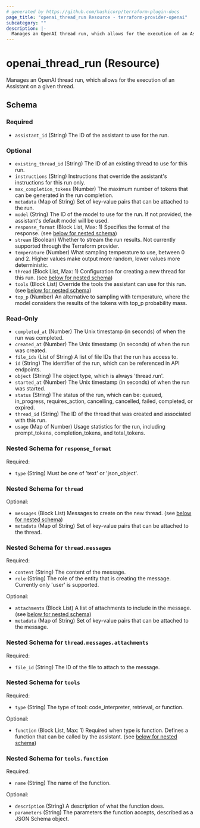 ```yaml
---
# generated by https://github.com/hashicorp/terraform-plugin-docs
page_title: "openai_thread_run Resource - terraform-provider-openai"
subcategory: ""
description: |-
  Manages an OpenAI thread run, which allows for the execution of an Assistant on a given thread.
---
```


# openai_thread_run (Resource)

Manages an OpenAI thread run, which allows for the execution of an Assistant on a given thread.



<!-- schema generated by tfplugindocs -->
## Schema

### Required

- `assistant_id` (String) The ID of the assistant to use for the run.

### Optional

- `existing_thread_id` (String) The ID of an existing thread to use for this run.
- `instructions` (String) Instructions that override the assistant's instructions for this run only.
- `max_completion_tokens` (Number) The maximum number of tokens that can be generated in the run completion.
- `metadata` (Map of String) Set of key-value pairs that can be attached to the run.
- `model` (String) The ID of the model to use for the run. If not provided, the assistant's default model will be used.
- `response_format` (Block List, Max: 1) Specifies the format of the response. (see [below for nested schema](#nestedblock--response_format))
- `stream` (Boolean) Whether to stream the run results. Not currently supported through the Terraform provider.
- `temperature` (Number) What sampling temperature to use, between 0 and 2. Higher values make output more random, lower values more deterministic.
- `thread` (Block List, Max: 1) Configuration for creating a new thread for this run. (see [below for nested schema](#nestedblock--thread))
- `tools` (Block List) Override the tools the assistant can use for this run. (see [below for nested schema](#nestedblock--tools))
- `top_p` (Number) An alternative to sampling with temperature, where the model considers the results of the tokens with top_p probability mass.

### Read-Only

- `completed_at` (Number) The Unix timestamp (in seconds) of when the run was completed.
- `created_at` (Number) The Unix timestamp (in seconds) of when the run was created.
- `file_ids` (List of String) A list of file IDs that the run has access to.
- `id` (String) The identifier of the run, which can be referenced in API endpoints.
- `object` (String) The object type, which is always 'thread.run'.
- `started_at` (Number) The Unix timestamp (in seconds) of when the run was started.
- `status` (String) The status of the run, which can be: queued, in_progress, requires_action, cancelling, cancelled, failed, completed, or expired.
- `thread_id` (String) The ID of the thread that was created and associated with this run.
- `usage` (Map of Number) Usage statistics for the run, including prompt_tokens, completion_tokens, and total_tokens.

<a id="nestedblock--response_format"></a>
### Nested Schema for `response_format`

Required:

- `type` (String) Must be one of 'text' or 'json_object'.


<a id="nestedblock--thread"></a>
### Nested Schema for `thread`

Optional:

- `messages` (Block List) Messages to create on the new thread. (see [below for nested schema](#nestedblock--thread--messages))
- `metadata` (Map of String) Set of key-value pairs that can be attached to the thread.

<a id="nestedblock--thread--messages"></a>
### Nested Schema for `thread.messages`

Required:

- `content` (String) The content of the message.
- `role` (String) The role of the entity that is creating the message. Currently only 'user' is supported.

Optional:

- `attachments` (Block List) A list of attachments to include in the message. (see [below for nested schema](#nestedblock--thread--messages--attachments))
- `metadata` (Map of String) Set of key-value pairs that can be attached to the message.

<a id="nestedblock--thread--messages--attachments"></a>
### Nested Schema for `thread.messages.attachments`

Required:

- `file_id` (String) The ID of the file to attach to the message.




<a id="nestedblock--tools"></a>
### Nested Schema for `tools`

Required:

- `type` (String) The type of tool: code_interpreter, retrieval, or function.

Optional:

- `function` (Block List, Max: 1) Required when type is function. Defines a function that can be called by the assistant. (see [below for nested schema](#nestedblock--tools--function))

<a id="nestedblock--tools--function"></a>
### Nested Schema for `tools.function`

Required:

- `name` (String) The name of the function.

Optional:

- `description` (String) A description of what the function does.
- `parameters` (String) The parameters the function accepts, described as a JSON Schema object.
